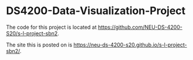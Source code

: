 # DS4200-Data-Visualization-Project

The code for this project is located at https://github.com/NEU-DS-4200-S20/s-l-project-sbn2. 

The site this is posted on is https://neu-ds-4200-s20.github.io/s-l-project-sbn2/. 
